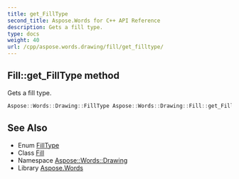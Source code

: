 ```yaml
---
title: get_FillType
second_title: Aspose.Words for C++ API Reference
description: Gets a fill type.
type: docs
weight: 40
url: /cpp/aspose.words.drawing/fill/get_filltype/
---
```

## Fill::get_FillType method


Gets a fill type.

```cpp
Aspose::Words::Drawing::FillType Aspose::Words::Drawing::Fill::get_FillType()
```

## See Also

* Enum [FillType](../../filltype/)
* Class [Fill](../)
* Namespace [Aspose::Words::Drawing](../../)
* Library [Aspose.Words](../../../)
